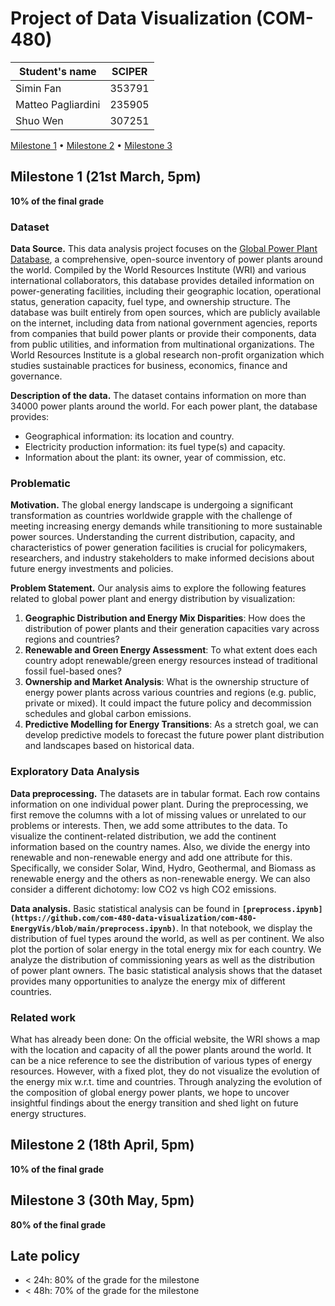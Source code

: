 # Project of Data Visualization (COM-480)

| Student's name | SCIPER |
| -------------- | ------ |
| Simin Fan | 353791|
| Matteo Pagliardini | 235905 |
| Shuo Wen | 307251 |

[Milestone 1](#milestone-1) • [Milestone 2](#milestone-2) • [Milestone 3](#milestone-3)

## Milestone 1 (21st March, 5pm)

**10% of the final grade**


### Dataset

**Data Source.** This data analysis project focuses on the [Global Power Plant Database](https://datasets.wri.org/datasets/global-power-plant-database), a comprehensive, open-source inventory of power plants around the world. Compiled by the World Resources Institute (WRI) and various international collaborators, this database provides detailed information on power-generating facilities, including their geographic location, operational status, generation capacity, fuel type, and ownership structure. The database was built entirely from open sources, which are publicly available on the internet, including data from national government agencies, reports from companies that build power plants or provide their components, data from public utilities, and information from multinational organizations. The World Resources Institute is a global research non-profit organization which studies sustainable practices for business, economics, finance and governance.

**Description of the data.** The dataset contains information on more than 34000 power plants around the world. For each power plant, the database provides:
- Geographical information: its location and country.
- Electricity production information: its fuel type(s) and capacity.
- Information about the plant: its owner, year of commission, etc.

### Problematic
**Motivation.** The global energy landscape is undergoing a significant transformation as countries worldwide grapple with the challenge of meeting increasing energy demands while transitioning to more sustainable power sources. Understanding the current distribution, capacity, and characteristics of power generation facilities is crucial for policymakers, researchers, and industry stakeholders to make informed decisions about future energy investments and policies.

**Problem Statement.** Our analysis aims to explore the following features related to global power plant and energy distribution by visualization:

1. **Geographic Distribution and Energy Mix Disparities**: How does the distribution of power plants and their generation capacities vary across regions and countries? 
2. **Renewable and Green Energy Assessment**:  To what extent does each country adopt renewable/green energy resources instead of traditional fossil fuel-based ones?
3. **Ownership and Market Analysis**: What is the ownership structure of energy power plants across various countries and regions (e.g. public, private or mixed). It could impact the future policy and decommission schedules and global carbon emissions.
4. **Predictive Modelling for Energy Transitions**: As a stretch goal, we can develop predictive models to forecast the future power plant distribution and landscapes based on historical data.


### Exploratory Data Analysis

**Data preprocessing.** The datasets are in tabular format. Each row contains information on one individual power plant. During the preprocessing, we first remove the columns with a lot of missing values or unrelated to our problems or interests. Then, we add some attributes to the data. To visualize the continent-related distribution, we add the continent information based on the country names. Also, we divide the energy into renewable and non-renewable energy and add one attribute for this. Specifically, we consider Solar, Wind, Hydro, Geothermal, and Biomass as renewable energy and the others as non-renewable energy. We can also consider a different dichotomy: low CO2 vs high CO2 emissions.  

**Data analysis.** Basic statistical analysis can be found in **`[preprocess.ipynb](https://github.com/com-480-data-visualization/com-480-EnergyVis/blob/main/preprocess.ipynb)`**. In that notebook, we display the distribution of fuel types around the world, as well as per continent. We also plot the portion of solar energy in the total energy mix for each country. We analyze the distribution of commissioning years as well as the distribution of power plant owners. The basic statistical analysis shows that the dataset provides many opportunities to analyze the energy mix of different countries.

### Related work

What has already been done: On the official website, the WRI shows a map with the location and capacity of all the power plants around the world. It can be a nice reference to see the distribution of various types of energy resources. However, with a fixed plot, they do not visualize the evolution of the energy mix w.r.t. time and countries. Through analyzing the evolution of the composition of global energy power plants, we hope to uncover insightful findings about the energy transition and shed light on future energy structures. 

## Milestone 2 (18th April, 5pm)

**10% of the final grade**


## Milestone 3 (30th May, 5pm)

**80% of the final grade**


## Late policy

- < 24h: 80% of the grade for the milestone
- < 48h: 70% of the grade for the milestone


